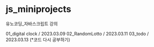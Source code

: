 # js_miniprojects
유노코딩_자바스크립트 강의

01_digital clock / 2023.03.09
02_RandomLotto / 2023.03.11
03_todo / 2023.03.13 (*코드 다시 공부하기) 
